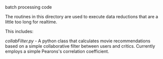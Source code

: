 batch processing code

The routines in this directory are used to execute data reductions that
are a little too long for realtime.

This includes:

*collabFilter.py* - A python class that calculates movie recommendations based on a simple collaborative filter between users and critics. Currently employs a simple Pearons's correlation coefficient.
